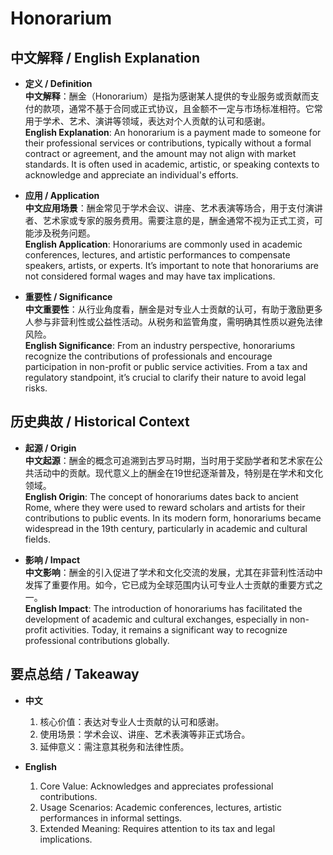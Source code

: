 # Honorarium

## 中文解释 / English Explanation

* **定义 / Definition**  
  **中文解释**：酬金（Honorarium）是指为感谢某人提供的专业服务或贡献而支付的款项，通常不基于合同或正式协议，且金额不一定与市场标准相符。它常用于学术、艺术、演讲等领域，表达对个人贡献的认可和感谢。  
  **English Explanation**: An honorarium is a payment made to someone for their professional services or contributions, typically without a formal contract or agreement, and the amount may not align with market standards. It is often used in academic, artistic, or speaking contexts to acknowledge and appreciate an individual's efforts.

* **应用 / Application**  
  **中文应用场景**：酬金常见于学术会议、讲座、艺术表演等场合，用于支付演讲者、艺术家或专家的服务费用。需要注意的是，酬金通常不视为正式工资，可能涉及税务问题。  
  **English Application**: Honorariums are commonly used in academic conferences, lectures, and artistic performances to compensate speakers, artists, or experts. It’s important to note that honorariums are not considered formal wages and may have tax implications.

* **重要性 / Significance**  
  **中文重要性**：从行业角度看，酬金是对专业人士贡献的认可，有助于激励更多人参与非营利性或公益性活动。从税务和监管角度，需明确其性质以避免法律风险。  
  **English Significance**: From an industry perspective, honorariums recognize the contributions of professionals and encourage participation in non-profit or public service activities. From a tax and regulatory standpoint, it’s crucial to clarify their nature to avoid legal risks.

## 历史典故 / Historical Context

* **起源 / Origin**  
  **中文起源**：酬金的概念可追溯到古罗马时期，当时用于奖励学者和艺术家在公共活动中的贡献。现代意义上的酬金在19世纪逐渐普及，特别是在学术和文化领域。  
  **English Origin**: The concept of honorariums dates back to ancient Rome, where they were used to reward scholars and artists for their contributions to public events. In its modern form, honorariums became widespread in the 19th century, particularly in academic and cultural fields.

* **影响 / Impact**  
  **中文影响**：酬金的引入促进了学术和文化交流的发展，尤其在非营利性活动中发挥了重要作用。如今，它已成为全球范围内认可专业人士贡献的重要方式之一。  
  **English Impact**: The introduction of honorariums has facilitated the development of academic and cultural exchanges, especially in non-profit activities. Today, it remains a significant way to recognize professional contributions globally.

## 要点总结 / Takeaway

* **中文**  
  1. 核心价值：表达对专业人士贡献的认可和感谢。  
  2. 使用场景：学术会议、讲座、艺术表演等非正式场合。  
  3. 延伸意义：需注意其税务和法律性质。

* **English**  
  1. Core Value: Acknowledges and appreciates professional contributions.  
  2. Usage Scenarios: Academic conferences, lectures, artistic performances in informal settings.  
  3. Extended Meaning: Requires attention to its tax and legal implications.
